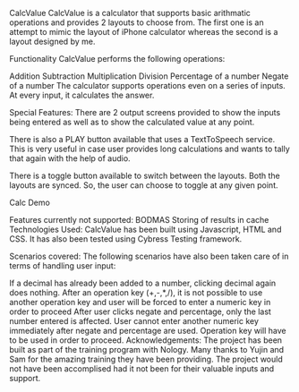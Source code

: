 CalcValue
CalcValue is a calculator that supports basic arithmatic operations and provides 2 layouts to choose from. The first one is an attempt to mimic the layout of iPhone calculator whereas the second is a layout designed by me.

Functionality
CalcValue performs the following operations:

Addition
Subtraction
Multiplication
Division
Percentage of a number
Negate of a number
The calculator supports operations even on a series of inputs. At every input, it calculates the answer.

Special Features:
There are 2 output screens provided to show the inputs being entered as well as to show the calculated value at any point.

There is also a PLAY button available that uses a TextToSpeech service. This is very useful in case user provides long calculations and wants to tally that again with the help of audio.

There is a toggle button available to switch between the layouts. Both the layouts are synced. So, the user can choose to toggle at any given point.

Calc Demo

Features currently not supported:
BODMAS
Storing of results in cache
Technologies Used:
CalcValue has been built using Javascript, HTML and CSS. It has also been tested using Cybress Testing framework.

Scenarios covered:
The following scenarios have also been taken care of in terms of handling user input:

If a decimal has already been added to a number, clicking decimal again does nothing.
After an operation key (+,-,*,/), it is not possible to use another operation key and user will be forced to enter a numeric key in order to proceed
After user clicks negate and percentage, only the last number entered is affected. User cannot enter another numeric key immediately after negate and percentage are used. Operation key will have to be used in order to proceed.
Acknowledgements:
The project has been built as part of the training program with Nology. Many thanks to Yujin and Sam for the amazing training they have been providing. The project would not have been accomplised had it not been for their valuable inputs and support.
